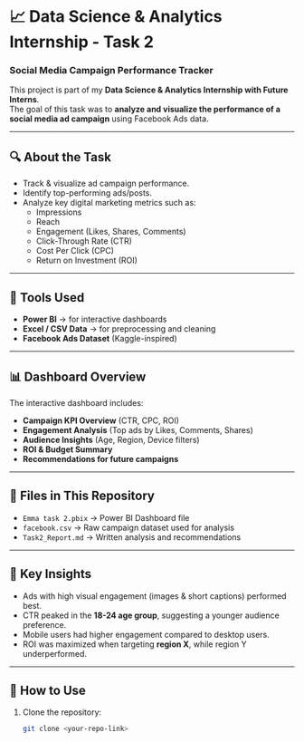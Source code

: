 # 📈 Data Science & Analytics Internship - Task 2  
### Social Media Campaign Performance Tracker  

This project is part of my **Data Science & Analytics Internship with Future Interns**.  
The goal of this task was to **analyze and visualize the performance of a social media ad campaign** using Facebook Ads data.  

---

## 🔍 About the Task  
- Track & visualize ad campaign performance.  
- Identify top-performing ads/posts.  
- Analyze key digital marketing metrics such as:  
  - Impressions  
  - Reach  
  - Engagement (Likes, Shares, Comments)  
  - Click-Through Rate (CTR)  
  - Cost Per Click (CPC)  
  - Return on Investment (ROI)  

---

## 🧰 Tools Used  
- **Power BI** → for interactive dashboards  
- **Excel / CSV Data** → for preprocessing and cleaning  
- **Facebook Ads Dataset** (Kaggle-inspired)  

---

## 📊 Dashboard Overview  
The interactive dashboard includes:  
- **Campaign KPI Overview** (CTR, CPC, ROI)  
- **Engagement Analysis** (Top ads by Likes, Comments, Shares)  
- **Audience Insights** (Age, Region, Device filters)  
- **ROI & Budget Summary**  
- **Recommendations for future campaigns**  

---

## 📁 Files in This Repository  
- `Emma task 2.pbix` → Power BI Dashboard file  
- `facebook.csv` → Raw campaign dataset used for analysis  
- `Task2_Report.md` → Written analysis and recommendations  

---

## 🎯 Key Insights  
- Ads with high visual engagement (images & short captions) performed best.  
- CTR peaked in the **18-24 age group**, suggesting a younger audience preference.  
- Mobile users had higher engagement compared to desktop users.  
- ROI was maximized when targeting **region X**, while region Y underperformed.  

---

## 🚀 How to Use  
1. Clone the repository:  
   ```bash
   git clone <your-repo-link>
